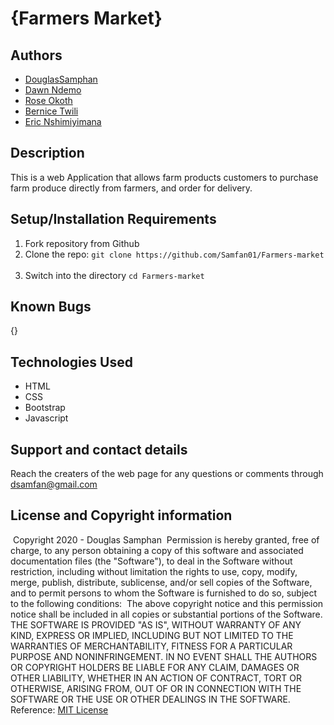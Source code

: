 # {Farmers Market}
## Authors
- [DouglasSamphan](https://github.com/Samfan01) 
- [Dawn Ndemo](https://github.com/DawnDesign7)
- [Rose Okoth](https://github.com/rose-okoth)
- [Bernice Twili](https://github.com/Bernicetwili)
- [Eric Nshimiyimana](https://github.com/EricNshimiyimana)

 
## Description
This is a web Application that allows farm products customers to purchase farm produce directly from farmers, and order for delivery.


## Setup/Installation Requirements
1. Fork repository from Github
​
1. Clone the repo:
    `git clone https://github.com/Samfan01/Farmers-market `
​
1. Switch into the directory
    `cd Farmers-market`

## Known Bugs
{}

## Technologies Used
* HTML
* CSS 
* Bootstrap
* Javascript

## Support and contact details

Reach the creaters of the web page for any questions or comments through dsamfan@gmail.com

## License and Copyright information
​
Copyright 2020 - Douglas Samphan
​
Permission is hereby granted, free of charge, to any person obtaining a copy of this software and associated documentation files (the "Software"), to deal in the Software without restriction, including without limitation the rights to use, copy, modify, merge, publish, distribute, sublicense, and/or sell copies of the Software, and to permit persons to whom the Software is furnished to do so, subject to the following conditions:
​
The above copyright notice and this permission notice shall be included in all copies or substantial portions of the Software.
​
THE SOFTWARE IS PROVIDED "AS IS", WITHOUT WARRANTY OF ANY KIND, EXPRESS OR IMPLIED, INCLUDING BUT NOT LIMITED TO THE WARRANTIES OF MERCHANTABILITY, FITNESS FOR A PARTICULAR PURPOSE AND NONINFRINGEMENT. IN NO EVENT SHALL THE AUTHORS OR COPYRIGHT HOLDERS BE LIABLE FOR ANY CLAIM, DAMAGES OR OTHER LIABILITY, WHETHER IN AN ACTION OF CONTRACT, TORT OR OTHERWISE, ARISING FROM, OUT OF OR IN CONNECTION WITH THE SOFTWARE OR THE USE OR OTHER DEALINGS IN THE SOFTWARE.
​
Reference: [MIT License](https://opensource.org/licenses/MIT)

